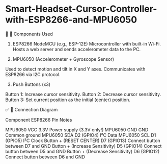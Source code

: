 # Smart-Headset-Cursor-Controller-with-ESP8266-and-MPU6050

🧰 🔩 Components Used

1. ESP8266 NodeMCU (e.g., ESP-12E)
  Microcontroller with built-in Wi-Fi.
  Hosts a web server and sends accelerometer data to the PC.

2. MPU6050 (Accelerometer + Gyroscope Sensor)
   
  Used to detect motion and tilt in X and Y axes.
  Communicates with ESP8266 via I2C protocol.

3. Push Buttons (x3)
   
  Button 1: Increase cursor sensitivity.
  Button 2: Decrease cursor sensitivity.
  Button 3: Set current position as the initial (center) position.

✅ 🔌 Connection Diagram

Component	                     ESP8266 Pin	                    Notes

MPU6050 VCC	                    3.3V	                          Power supply (3.3V only!)
MPU6050 GND	                    GND	                            Common ground
MPU6050 SDA	                    D2 (GPIO4)	                    I²C Data
MPU6050 SCL	                    D1 (GPIO5)	                    I²C Clock
Button + (RESET CENTER)	        D7 (GPIO13)                    	Connect button between D7 and GND
Button + (Increase Sensitivity)	D5 (GPIO14)                     Connect button between D5 and GND
Button + (Decrease Sensitivity)	D6 (GPIO12)	                    Connect button between D6 and GND
  
